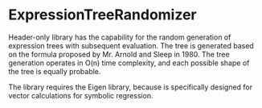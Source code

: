 # ExpressionTreeRandomizer
Header-only library has the capability for the random generation of expression trees with subsequent evaluation. The tree is generated based on the formula proposed by Mr. Arnold and Sleep in 1980. The tree generation operates in O(n) time complexity, and each possible shape of the tree is equally probable.

The library requires the Eigen library, because is specifically designed for vector calculations for symbolic regression.
